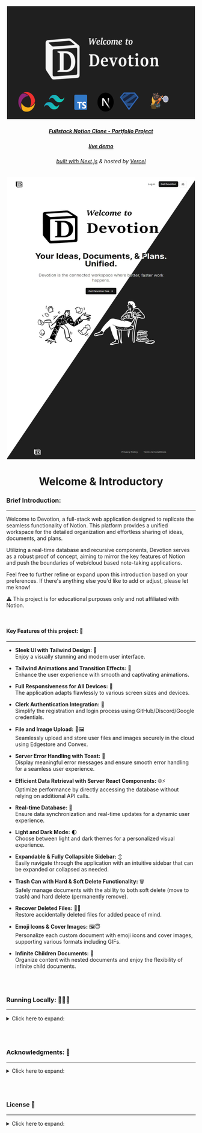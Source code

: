 <!-- Introduction Text -->
<div align="center">
  <a href='https://devotion-portfolioproject.vercel.app/', target='_blank'>
    <img src="/public/github/devotion-app-promo.png" alt="Demo" title="DemoImage" width="500" height="300">
    <h5>Fullstack Notion Clone - Portfolio Project</h5>
  </a>
  <a href='https://devotion-portfolioproject.vercel.app/', target='_blank'>
    <h5>live demo</h5>
    <h6>
        built with <a href="https://nextjs.org">Next.js</a> &
        hosted by <a href="https://vercel.com/">Vercel</a> 
    </h6>
  </a>
</div>

<!-- DEMO -->
<p align='center'>
<a href='https://devotion-portfolioproject.vercel.app/', target='_blank'>
    <img src="/public/github/home-demo.jpeg" alt="Demo" title="DemoImage" width="500" height="750">
    
</a>
</p>




<!-- -------------------------------------------------------------------------- -->

<h1 align='center'> Welcome & Introductory </h1>

<!-- -------------------------------------------------------------------------- -->



### Brief Introduction:
<!-- -------------------------------------------------------------------------- -->
<hr/>

Welcome to Devotion, a full-stack web application designed to replicate the seamless functionality of Notion. 
This platform provides a unified workspace for the detailed organization and effortless sharing of ideas, documents, and plans.

Utilizing a real-time database and recursive components, Devotion serves as a robust proof of concept, aiming to mirror the key features of Notion and push the boundaries of web/cloud based note-taking applications.

Feel free to further refine or expand upon this introduction based on your preferences. 
If there's anything else you'd like to add or adjust, please let me know!

⚠ This project is for educational purposes only and not affiliated with Notion.

<br>



#### Key Features of this project: 🔑
<!-- -------------------------------------------------------------------------- -->
<hr>
  

- <strong> Sleek UI with Tailwind Design:</strong>  💎 <br> 
Enjoy a visually stunning and modern user interface.

- <strong> Tailwind Animations and Transition Effects:</strong>  🌟 <br> 
Enhance the user experience with smooth and captivating animations.

- <strong> Full Responsiveness for All Devices:</strong>  📱 <br> 
The application adapts flawlessly to various screen sizes and devices.

- <strong> Clerk Authentication Integration:</strong>  🚀 <br> 
Simplify the registration and login process using GitHub/Discord/Google credentials.

- <strong> File and Image Upload:</strong> 📁🖼️ <br> 
Seamlessly upload and store user files and images securely in the cloud using Edgestore and Convex. 

- <strong> Server Error Handling with Toast:</strong>  🚦 <br> 
Display meaningful error messages and ensure smooth error handling for a seamless user experience.

- <strong> Efficient Data Retrieval with Server React Components:</strong> 🌐⚡️ <br> 
Optimize performance by directly accessing the database without relying on additional API calls. 

- <strong> Real-time Database:</strong>  🔗 <br> 
Ensure data synchronization and real-time updates for a dynamic user experience.

- <strong> Light and Dark Mode:</strong>  🌓 <br> 
Choose between light and dark themes for a personalized visual experience.

- <strong> Expandable & Fully Collapsible Sidebar:</strong>  ↕️ <br> 
Easily navigate through the application with an intuitive sidebar that can be expanded or collapsed as needed.

- <strong> Trash Can with Hard & Soft Delete Functionality:</strong>  🗑️ <br> 
Safely manage documents with the ability to both soft delete (move to trash) and hard delete (permanently remove).

- <strong> Recover Deleted Files:</strong> 🔄📄 <br> 
Restore accidentally deleted files for added peace of mind. 

- <strong> Emoji Icons & Cover Images:</strong> 🖼️😇 <br> 
Personalize each custom document with emoji icons and cover images, supporting various formats including GIFs. 

- <strong> Infinite Children Documents:</strong>  🌲 <br> 
Organize content with nested documents and enjoy the flexibility of infinite child documents.





<!-- <div>
    <ul>
        <li> </li>
        <li> 🌟 Tailwind animations and transition effects: Enhance the user experience with smooth and captivating animations.</li>
        <li> 📱 Full responsiveness for all devices: The application adapts flawlessly to various screen sizes and devices.</li>
        <li> 🚀 Github authentication integration: Simplify the registration and login process using GitHub credentials.</li>
        <li> 📁 File and image upload using Edgestore and Convex: Store user-uploaded files and images securely in the cloud.</li>
        <li> 🚦 Server error handling with toast: Display meaningful error messages and ensure smooth error handling.</li>
        <li> 🌐 Fetch data with server React components: Optimize performance by directly accessing the database without relying on API calls.</li>
        <li> ⚡️ Handling relations between Server and Child components in a real-time environment: Ensure consistent data synchronization and real-time updates.</li>
    </ul> 
</div>

- Real-time database  🔗 
- Light and Dark mode 🌓
- Expandable & fully collapsable sidebar ↕️
- Trash can with hard & soft delete functionality & recover deleted files🗑️
- Credential authentication with Clerk: Safeguard user data and ensure secure access to the platform. 🔐

- Each custom document has emojie-icons & cover image (all formats including gif) 🖼️😇
- Infinite children documents, with file upload, deletion & replacement 🌲
- Publish your note to the web 🌐
- Recover deleted files 🔄📄
- Landing page 🛬

-  -->

<br/>
<br/>





### Running Locally: 🏃‍♂️💨
<!-- -------------------------------------------------------------------------- -->
<hr>

<!-- Small container -->
<details>
<summary> Click here to expand: </summary>
<br/>

**Node version 18.x.x**

### Cloning the repository

```shell
git clone https://github.com/DevonGifford/Devotion--aNotionClone.git
```

### Install packages

```shell
npm i
```

### Setup .env file


```js
# Deployment used by `npx convex dev`
CONVEX_DEPLOYMENT=
NEXT_PUBLIC_CONVEX_URL=

NEXT_PUBLIC_CLERK_PUBLISHABLE_KEY=
CLERK_SECRET_KEY=

EDGE_STORE_ACCESS_KEY=
EDGE_STORE_SECRET_KEY=
```

### Setup Convex

```shell
npx convex dev

```

### Start the app

```shell
npm run dev
```


<!-- CLOSING DIV -->
</details>

<br><br>


<!-- Acknowledgments -->

### Acknowledgments: 🙏
<hr>

<!-- Small container -->
<details>
<summary> Click here to expand: </summary>
<br/>

[Convex](https://www.convex.dev)

[Clerk](https://dub.sh/7gFtfQb)

[Edgestore](https://edgestore.dev)

[ShadCN UI](https://ui.shadcn.com/)

[CodeWithAntonio](https://www.youtube.com/watch?v=0OaDyjB9Ib8&list=PLIofMfZm46XBEb-9ssF89iBf3jHeiC50B&index=4&t=10701s&ab_channel=CodeWithAntonio)

<!-- CLOSING DIV -->
</details>

<br><br>


<!-- License -->

### License 📜
<hr>

<!-- Small container -->
<details>
<summary> Click here to expand: </summary>
<br/>

Copyright 2023 - Devon Gifford

Permission is hereby granted, free of charge, to any person obtaining a copy of this software and associated documentation files (the “Software”), to deal in the Software without restriction, including without limitation the rights to use, copy, modify, merge, publish, distribute, sublicense, and/or sell copies of the Software, and to permit persons to whom the Software is furnished to do so, subject to the following conditions: The above copyright notice and this permission notice shall be included in all copies or substantial portions of the Software.

THE SOFTWARE IS PROVIDED “AS IS”, WITHOUT WARRANTY OF ANY KIND, EXPRESS OR IMPLIED, INCLUDING BUT NOT LIMITED TO THE WARRANTIES OF MERCHANTABILITY, FITNESS FOR A PARTICULAR PURPOSE AND NONINFRINGEMENT. IN NO EVENT SHALL THE AUTHORS OR COPYRIGHT HOLDERS BE LIABLE FOR ANY CLAIM, DAMAGES OR OTHER LIABILITY, WHETHER IN AN ACTION OF CONTRACT, TORT OR OTHERWISE, ARISING FROM, OUT OF OR IN CONNECTION WITH THE SOFTWARE OR THE USE OR OTHER DEALINGS IN THE SOFTWARE.


<!-- CLOSING DIV -->
</details>

<br><br>


<!-- Closing -->

<!-- ## Closing Notes 🎯

Any additional information, closing remarks, or next steps for the project can be mentioned here. -->